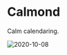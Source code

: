 # Calmond

Calm calendaring.

![2020-10-08](https://user-images.githubusercontent.com/32992335/95528443-ff67db80-098c-11eb-8164-e338b4ffd055.gif)
